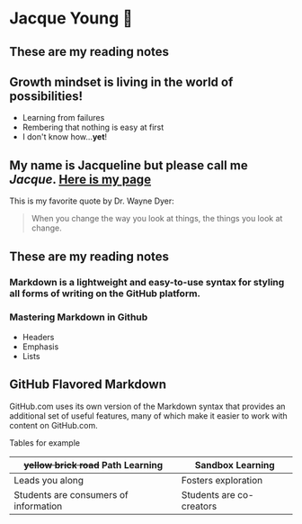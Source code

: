 # Jacque Young :metal:
## These are my reading notes

## Growth mindset is living in the world of possibilities!
- Learning from failures
- Rembering that nothing is easy at first
- I don't know how...**yet**!

## My name is Jacqueline but please call me *Jacque*.  [Here is my page](https://jyoung7834.github.io/reading-notes/)

This is my favorite quote by Dr. Wayne Dyer:
> When you change the way you look at things, the things you look at change.

## These are my reading notes
### Markdown is a lightweight and easy-to-use syntax for styling all forms of writing on the GitHub platform.
### Mastering Markdown in Github 

* Headers
* Emphasis
* Lists
     


## GitHub Flavored Markdown
GitHub.com uses its own version of the Markdown syntax that provides an additional set of useful features, many of which make it easier to work with content on GitHub.com.

Tables
for example

~~yellow brick road~~ Path Learning | Sandbox Learning
------------- | --------------
Leads you along | Fosters exploration
Students are consumers of information | Students are co- creators

